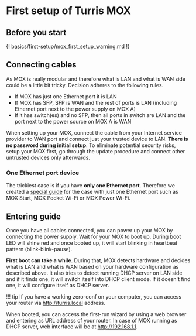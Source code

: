 # First setup of Turris MOX

## Before you start

{! basics/first-setup/mox_first_setup_warning.md !}

## Connecting cables

As MOX is really modular and therefore what is LAN and what is WAN side could
be a little bit tricky. Decision adheres to the following rules.

* If MOX has just one Ethernet port it is LAN
* If MOX has SFP, SFP is WAN and the rest of ports is LAN (including
  Ethernet port next to the power supply on MOX A)
* If it has switch(es) and no SFP, then all ports in switch are LAN and the
  port next to the power source on MOX A is WAN

When setting up your MOX, connect the cable from your Internet service provider
to WAN port and connect just your trusted device to LAN. **There is no password
during initial setup**. To eliminate potential security risks, setup your MOX
first, go through the update procedure and connect other untrusted devices only
afterwards.

### One Ethernet port device

The trickiest case is if you have **only one Ethernet port**. Therefore we
created a [special guide](mox_cpu_only.md) for the case with just one Ethernet
port such as MOX Start, MOX Pocket Wi-Fi or MOX Power Wi-Fi.

## Entering guide

Once you have all cables connected, you can power up your MOX by connecting the
power supply. Wait for your MOX to boot up. During boot LED will shine red and
once booted up, it will start blinking in heartbeat pattern
(blink-blink-pause).

**First boot can take a while**. During that, MOX detects hardware and decides
what is LAN and what is WAN based on your hardware configuration as described
above. It also tries to detect running DHCP server on LAN side and if it finds
one, it will switch itself into DHCP client mode. If it doesn't find one, it
will configure itself as DHCP server.

!!! tip
	If you have a working zero-conf on your computer, you can access your
    router via <http://turris.local> address.

When booted, you can access the first-run wizard by using a web browser and
entering as URL address of your router. In case of MOX running as DHCP server, web
interface will be at <http://192.168.1.1>.

